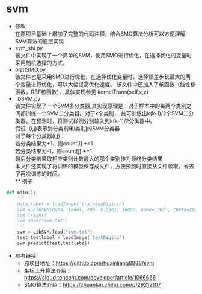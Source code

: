 # svm
* 修改<br>
在原项目基础上增加了完整的代码注释，结合SMO算法分析可以方便理解SVM算法的底层实现
* svm_shi.py <br>
该文件中实现了一个简单的SVM，使用SMO进行优化，在选择优化的变量时采用随机选择的方式。
* plattSMO.py <br>
该文件也是采用SMO进行优化，在选择优化变量时，选择误差步长最大的两个变量进行优化，可以大幅提高优化速度。
该文件中还加入了核函数（线性核函数，RBF核函数），具体实现参见 kernelTrans(self,x,z)
* libSVM.py <br>
该文件实现了一个SVM多分类器,其实现原理是：对于样本中的每两个类别之间都训练一个SVM二分类器。对于k个类别，
共可训练出k(k-1)/2个SVM二分类器。在预测时，将测试样例分别输入到k(k-1)/2分类器中。<br>
假设（i,j)表示划分类别i和类别j的SVM分类器<br>
对于每个分类器(i,j)：<br>
若分类结果为+1，则count[i] +=1<br>
若分类结果为-1，则count[j] +=1<br>
最后分类结果取相应类别计数最大的那个类别作为最终分类结果<br>
本文件还实现了将训练的模型保存成文件，方便预测时直接从文件读取，省去了再次训练的时间。<br>
** 例子
```python
def main():
    '''
    data,label = loadImage('trainingDigits')
    svm = LibSVM(data, label, 200, 0.0001, 10000, name='rbf', theta=20)
    svm.train()
    svm.save("svm.txt")
    '''
    svm = LibSVM.load("svm.txt")
    test,testlabel = loadImage('testDigits')
    svm.predict(test,testlabel)
```
- 参考链接
    - 原项目地址：https://github.com/huxinliang8888/svm
    - 坐标上升算法介绍： https://cloud.tencent.com/developer/article/1066666
    - SMO算法介绍：https://zhuanlan.zhihu.com/p/29212107
